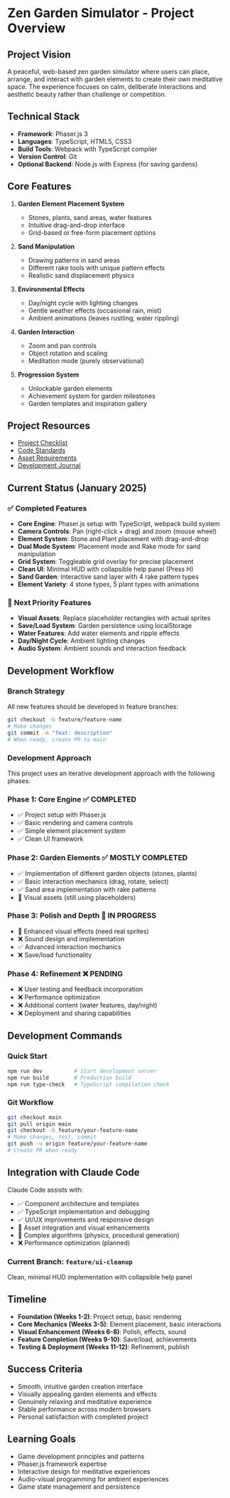 # Zen Garden Simulator - Project Overview

## Project Vision

A peaceful, web-based zen garden simulator where users can place, arrange, and interact with garden elements to create their own meditative space. The experience focuses on calm, deliberate interactions and aesthetic beauty rather than challenge or competition.

## Technical Stack

- **Framework**: Phaser.js 3
- **Languages**: TypeScript, HTML5, CSS3
- **Build Tools**: Webpack with TypeScript compiler
- **Version Control**: Git
- **Optional Backend**: Node.js with Express (for saving gardens)

## Core Features

1. **Garden Element Placement System**

   - Stones, plants, sand areas, water features
   - Intuitive drag-and-drop interface
   - Grid-based or free-form placement options

2. **Sand Manipulation**

   - Drawing patterns in sand areas
   - Different rake tools with unique pattern effects
   - Realistic sand displacement physics

3. **Environmental Effects**

   - Day/night cycle with lighting changes
   - Gentle weather effects (occasional rain, mist)
   - Ambient animations (leaves rustling, water rippling)

4. **Garden Interaction**

   - Zoom and pan controls
   - Object rotation and scaling
   - Meditation mode (purely observational)

5. **Progression System**
   - Unlockable garden elements
   - Achievement system for garden milestones
   - Garden templates and inspiration gallery

## Project Resources

- [Project Checklist](PROJECT_CHECKLIST.md)
- [Code Standards](CODE_STANDARDS.md)
- [Asset Requirements](ASSET_REQUIREMENTS.md)
- [Development Journal](DEV_JOURNAL.md)

## Current Status (January 2025)

### ✅ **Completed Features**
- **Core Engine**: Phaser.js setup with TypeScript, webpack build system
- **Camera Controls**: Pan (right-click + drag) and zoom (mouse wheel)
- **Element System**: Stone and Plant placement with drag-and-drop
- **Dual Mode System**: Placement mode and Rake mode for sand manipulation
- **Grid System**: Toggleable grid overlay for precise placement
- **Clean UI**: Minimal HUD with collapsible help panel (Press H)
- **Sand Garden**: Interactive sand layer with 4 rake pattern types
- **Element Variety**: 4 stone types, 5 plant types with animations

### 🚧 **Next Priority Features**
- **Visual Assets**: Replace placeholder rectangles with actual sprites
- **Save/Load System**: Garden persistence using localStorage
- **Water Features**: Add water elements and ripple effects
- **Day/Night Cycle**: Ambient lighting changes
- **Audio System**: Ambient sounds and interaction feedback

## Development Workflow

### Branch Strategy
All new features should be developed in feature branches:
```bash
git checkout -b feature/feature-name
# Make changes
git commit -m "feat: description"
# When ready, create PR to main
```

### Development Approach

This project uses an iterative development approach with the following phases:

### Phase 1: Core Engine ✅ **COMPLETED**
- ✅ Project setup with Phaser.js
- ✅ Basic rendering and camera controls
- ✅ Simple element placement system
- ✅ Clean UI framework

### Phase 2: Garden Elements ✅ **MOSTLY COMPLETED**
- ✅ Implementation of different garden objects (stones, plants)
- ✅ Basic interaction mechanics (drag, rotate, select)
- ✅ Sand area implementation with rake patterns
- 🚧 Visual assets (still using placeholders)

### Phase 3: Polish and Depth 🚧 **IN PROGRESS**
- 🚧 Enhanced visual effects (need real sprites)
- ❌ Sound design and implementation
- ✅ Advanced interaction mechanics
- ❌ Save/load functionality

### Phase 4: Refinement ❌ **PENDING**
- ❌ User testing and feedback incorporation
- ❌ Performance optimization
- ❌ Additional content (water features, day/night)
- ❌ Deployment and sharing capabilities

## Development Commands

### Quick Start
```bash
npm run dev          # Start development server
npm run build        # Production build
npm run type-check   # TypeScript compilation check
```

### Git Workflow
```bash
git checkout main
git pull origin main
git checkout -b feature/your-feature-name
# Make changes, test, commit
git push -u origin feature/your-feature-name
# Create PR when ready
```

## Integration with Claude Code

Claude Code assists with:
- ✅ Component architecture and templates
- ✅ TypeScript implementation and debugging
- ✅ UI/UX improvements and responsive design
- 🚧 Asset integration and visual enhancements
- 🚧 Complex algorithms (physics, procedural generation)
- ❌ Performance optimization (planned)

### Current Branch: `feature/ui-cleanup`
Clean, minimal HUD implementation with collapsible help panel

## Timeline

- **Foundation (Weeks 1-2)**: Project setup, basic rendering
- **Core Mechanics (Weeks 3-5)**: Element placement, basic interactions
- **Visual Enhancement (Weeks 6-8)**: Polish, effects, sound
- **Feature Completion (Weeks 9-10)**: Save/load, achievements
- **Testing & Deployment (Weeks 11-12)**: Refinement, publish

## Success Criteria

- Smooth, intuitive garden creation interface
- Visually appealing garden elements and effects
- Genuinely relaxing and meditative experience
- Stable performance across modern browsers
- Personal satisfaction with completed project

## Learning Goals

- Game development principles and patterns
- Phaser.js framework expertise
- Interactive design for meditative experiences
- Audio-visual programming for ambient experiences
- Game state management and persistence
